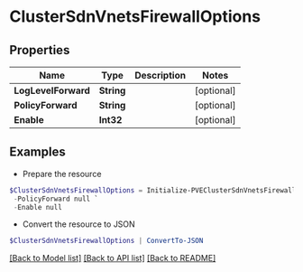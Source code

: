 # ClusterSdnVnetsFirewallOptions
## Properties

Name | Type | Description | Notes
------------ | ------------- | ------------- | -------------
**LogLevelForward** | **String** |  | [optional] 
**PolicyForward** | **String** |  | [optional] 
**Enable** | **Int32** |  | [optional] 

## Examples

- Prepare the resource
```powershell
$ClusterSdnVnetsFirewallOptions = Initialize-PVEClusterSdnVnetsFirewallOptions  -LogLevelForward null `
 -PolicyForward null `
 -Enable null
```

- Convert the resource to JSON
```powershell
$ClusterSdnVnetsFirewallOptions | ConvertTo-JSON
```

[[Back to Model list]](../README.md#documentation-for-models) [[Back to API list]](../README.md#documentation-for-api-endpoints) [[Back to README]](../README.md)

